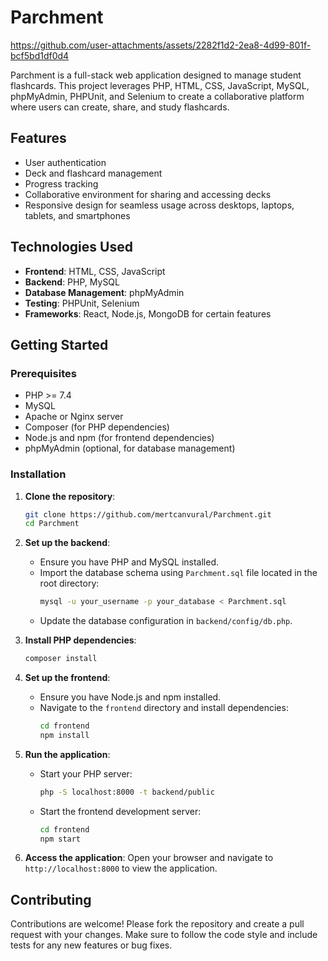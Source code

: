 # Parchment



https://github.com/user-attachments/assets/2282f1d2-2ea8-4d99-801f-bcf5bd1df0d4




Parchment is a full-stack web application designed to manage student flashcards. This project leverages PHP, HTML, CSS, JavaScript, MySQL, phpMyAdmin, PHPUnit, and Selenium to create a collaborative platform where users can create, share, and study flashcards.

## Features

- User authentication
- Deck and flashcard management
- Progress tracking
- Collaborative environment for sharing and accessing decks
- Responsive design for seamless usage across desktops, laptops, tablets, and smartphones

## Technologies Used

- **Frontend**: HTML, CSS, JavaScript
- **Backend**: PHP, MySQL
- **Database Management**: phpMyAdmin
- **Testing**: PHPUnit, Selenium
- **Frameworks**: React, Node.js, MongoDB for certain features

## Getting Started

### Prerequisites

- PHP >= 7.4
- MySQL
- Apache or Nginx server
- Composer (for PHP dependencies)
- Node.js and npm (for frontend dependencies)
- phpMyAdmin (optional, for database management)

### Installation

1. **Clone the repository**:
   ```bash
   git clone https://github.com/mertcanvural/Parchment.git
   cd Parchment
   ```

2. **Set up the backend**:
   - Ensure you have PHP and MySQL installed.
   - Import the database schema using `Parchment.sql` file located in the root directory:
     ```bash
     mysql -u your_username -p your_database < Parchment.sql
     ```
   - Update the database configuration in `backend/config/db.php`.

3. **Install PHP dependencies**:
   ```bash
   composer install
   ```

4. **Set up the frontend**:
   - Ensure you have Node.js and npm installed.
   - Navigate to the `frontend` directory and install dependencies:
     ```bash
     cd frontend
     npm install
     ```

5. **Run the application**:
   - Start your PHP server:
     ```bash
     php -S localhost:8000 -t backend/public
     ```
   - Start the frontend development server:
     ```bash
     cd frontend
     npm start
     ```

6. **Access the application**:
   Open your browser and navigate to `http://localhost:8000` to view the application.

## Contributing

Contributions are welcome! Please fork the repository and create a pull request with your changes. Make sure to follow the code style and include tests for any new features or bug fixes.

